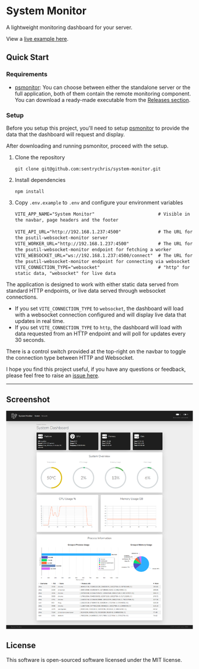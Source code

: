 # System Monitor

A lightweight monitoring dashboard for your server.

View a [live example here](https://status.versyx.net).

## Quick Start

### Requirements

- [psmonitor](https://github.com/sentrychris/psmonitor): You can choose between either the standalone server or the full application, both of them contain the remote monitoring component. You can download a ready-made executable from the [Releases section](https://github.com/sentrychris/psmonitor/releases/tag/v1.2.2.1551).

### Setup

Before you setup this project, you'll need to setup [psmonitor](https://github.com/sentrychris/psutil-websocket-monitor) to provide the data that the dashboard will request and display.

After downloading and running psmonitor, proceed with the setup.

1. Clone the repository
    ```
    git clone git@github.com:sentrychris/system-monitor.git
    ```

2. Install dependencies
    ```
    npm install
    ```

3. Copy `.env.example` to `.env` and configure your environment variables
    ```
    VITE_APP_NAME="System Monitor"                        # Visible in the navbar, page headers and the footer

    VITE_API_URL="http://192.168.1.237:4500"              # The URL for the psutil-websocket-monitor server
    VITE_WORKER_URL="http://192.168.1.237:4500"           # The URL for the psutil-websocket-monitor endpoint for fetching a worker
    VITE_WEBSOCKET_URL="ws://192.168.1.237:4500/connect"  # The URL for the psutil-websocket-monitor endpoint for connecting via websocket
    VITE_CONNECTION_TYPE="websocket"                      # "http" for static data, "websocket" for live data
    ```

The application is designed to work with either static data served from standard HTTP endpoints, or live data served through websocket connections.

- If you set `VITE_CONNECTION_TYPE` to `websocket`, the dashboard will load with a websocket connection configured and will display live data that updates in real time.
- If you set `VITE_CONNECTION_TYPE` to `http`, the dashboard will load with data requested from an HTTP endpoint and will poll for updates every 30 seconds.

There is a control switch provided at the top-right on the navbar to toggle the connection type between HTTP and Websocket.

I hope you find this project useful, if you have any questions or feedback, please feel free to raise an [issue here](https://github.com/sentrychris/system-monitor/issues).

---

## Screenshot

![image](./screenshot.png)

## License
This software is open-sourced software licensed under the MIT license.
